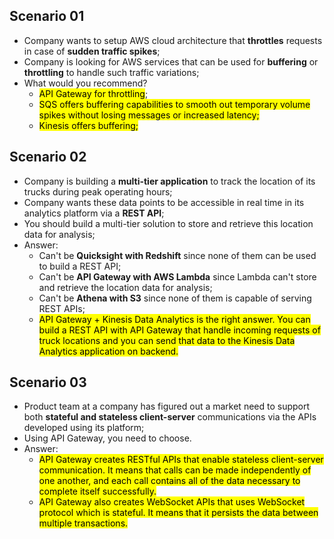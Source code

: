 ## Scenario 01
- Company wants to setup AWS cloud architecture that **throttles** requests in case of **sudden traffic spikes**;
- Company is looking for AWS services that can be used for **buffering** or **throttling** to handle such traffic variations;
- What would you recommend?
	- <mark class="hltr-green">API Gateway for throttling</mark>;
	- <mark class="hltr-green">SQS offers buffering capabilities to smooth out temporary volume spikes without losing messages or increased latency;</mark>
	- <mark class="hltr-green">Kinesis offers buffering;</mark>

## Scenario 02
- Company is building a **multi-tier application** to track the location of its trucks during peak operating hours;
- Company wants these data points to be accessible in real time in its analytics platform via a **REST API**;
- You should build a multi-tier solution to store and retrieve this location data for analysis;
- Answer:
	- Can't be **Quicksight with Redshift** since none of them can be used to build a REST API;
	- Can't be **API Gateway with AWS Lambda** since Lambda can't store and retrieve the location data for analysis;
	- Can't be **Athena with S3** since none of them is capable of serving REST APIs;
	- <mark class="hltr-green">API Gateway + Kinesis Data Analytics is the right answer. You can build a REST API with API Gateway that handle incoming requests of truck locations and you can send that data to the Kinesis Data Analytics application on backend. </mark>

## Scenario 03
- Product team at a company has figured out a market need to support both **stateful and stateless client-server** communications via the APIs developed using its platform;
- Using API Gateway, you need to choose.
- Answer:
	- <mark class="hltr-green">API Gateway creates RESTful APIs that enable <mark class="hltr-yellow">stateless</mark> client-server communication. <mark class="hltr-red">It means that calls can be made independently of one another, and each call contains all of the data necessary to complete itself successfully.</mark></mark>
	- <mark class="hltr-green">API Gateway also creates WebSocket APIs that uses WebSocket protocol which is <mark class="hltr-yellow">stateful</mark>. <mark class="hltr-red">It means that it persists the data between multiple transactions.</mark></mark>

